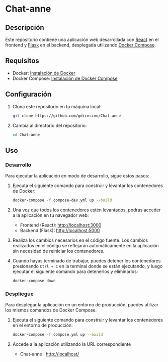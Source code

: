# Chat-anne

## Descripción

Este repositorio contiene una aplicación web desarrollada con [React](https://reactjs.org/) en el frontend y [Flask](https://flask.palletsprojects.com/) en el backend, desplegada utilizando [Docker Compose](https://docs.docker.com/compose/).

## Requisitos

- Docker: [Instalación de Docker](https://docs.docker.com/get-docker/)
- Docker Compose: [Instalación de Docker Compose](https://docs.docker.com/compose/install/)

## Configuración

1. Clona este repositorio en tu máquina local:

   ```bash
   git clone https://github.com/gdicosimo/Chat-anne
   ```

2. Cambia al directorio del repositorio:

   ```bash
   cd Chat-anne
   ```

## Uso

### Desarrollo

Para ejecutar la aplicación en modo de desarrollo, sigue estos pasos:

1. Ejecuta el siguiente comando para construir y levantar los contenedores de Docker:

   ```bash
   docker-compose -f compose-dev.yml up --build
   ```

2. Una vez que todos los contenedores estén levantados, podrás acceder a la aplicación en tu navegador web:

   - Frontend (React): [http://localhost:3000](http://localhost:3000)
   - Backend (Flask): [http://localhost:5000](http://localhost:5000)

3. Realiza los cambios necesarios en el código fuente. Los cambios realizados en el código se reflejarán automáticamente en la aplicación sin necesidad de reiniciar los contenedores.

4. Cuando hayas terminado de trabajar, puedes detener los contenedores presionando `Ctrl + C` en la terminal donde se están ejecutando, y luego ejecutar el siguiente comando para detenerlos y eliminarlos:

   ```bash
   docker-compose down
   ```

### Despliegue

Para desplegar la aplicación en un entorno de producción, puedes utilizar los mismos comandos de Docker Compose.


1. Ejecuta el siguiente comando para construir y levantar los contenedores en el entorno de producción:

   ```bash
   docker-compose -f compose.yml up --build
   ```

2. Accede a la aplicación utilizando la URL correspondiente
   - Chat-anne : [http://localhost/](http://localhost/)


